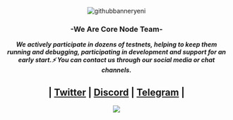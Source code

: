 <div align="center">

![githubbanneryeni](https://user-images.githubusercontent.com/76253089/236426103-c77df089-4d2f-4f51-9aea-37ef35ababb8.jpg)


### <div align="center">-We Are Core Node Team-</div>  

 <!-- 
  <a href="https://twitter.com/corenodeHQ" target="_blank"><img style="margin: 10px" src="https://user-images.githubusercontent.com/76253089/236428283-e424a432-ebb0-45a6-aa0a-6ac4fbf67908.png" alt="React" height="40" /></a>
  <a href="https://discord.gg/w8kquFEkwR" target="_blank"><img style="margin: 10px" src="https://user-images.githubusercontent.com/76253089/236428932-5408bb4a-20f7-4081-ac8b-8e94b9a35405.svg" alt="React" height="40" /></a>
  <a href="https://t.me/corenodechat" target="_blank"><img style="margin: 10px" src="https://user-images.githubusercontent.com/76253089/236429218-58b93d2c-11e6-4b5f-9838-7f89815941a9.png" alt="React" height="40" /></a>
  
-->
  

</div> 

***<ins><div align="center">We actively participate in dozens of testnets, helping to keep them running and debugging, participating in development and support for an early start.⚡ You can contact us through our social media or chat channels.</ins>*** 


## | [Twitter](https://twitter.com/corenodeHQ) | [Discord](https://discord.gg/w8kquFEkwR) | [Telegram](https://t.me/corenodechat) | 

</div>



<div align="center">
<img src="https://komarev.com/ghpvc/?username=Core-Node-Team&&style=flat-square" align="center" />
 
</div>
 <!--
<div align="center"><h1> MAINNET </h1></div>

<div align="center"><h1>Active Mainnets</h1>
<table>
  <tr>
    <td><a href="https://twitter.com/CelestiaOrg" target="_blank"><img style="margin: 10px" src="https://pbs.twimg.com/profile_images/1507017087725703183/xvGLsTjU_400x400.jpg" alt="React" height="100" /></a>  </td>
    <td><a href="https://github.com/Core-Node-Team/Testnet-TR/tree/main/Nibiru" target="_blank"><img style="margin: 10px" src="https://pbs.twimg.com/profile_images/1645802735164608515/vOPYwvDf_400x400.jpg" alt="Nibiru" height="100" /></a></td>
    <td><a href="https://github.com/Core-Node-Team/Testnet-TR/tree/main/Gitopia" target="_blank"><img style="margin: 10px" src="https://pbs.twimg.com/profile_images/1577660492662951939/4q1DV_mC_400x400.jpg" alt="Bootstrap" height="100" /></a>  </td>
  </tr>
  <tr>
    <td>Forta</td>
    <td>Kujira</td>
    <td>Humanode</td>
  </tr>
</table>
 
 <div align="center"><h1>Planned Mainnets</h1>
<table>
  <tr>
    <td><a href="https://twitter.com/CelestiaOrg" target="_blank"><img style="margin: 10px" src="https://pbs.twimg.com/profile_images/1299025554163871744/wNNzn8OT_400x400.jpg" alt="React" height="100" /></a>  </td>
    <td><a href="https://github.com/Core-Node-Team/Testnet-TR/tree/main/Nibiru" target="_blank"><img style="margin: 10px" src="https://pbs.twimg.com/profile_images/1527628502597521411/NPPJeSYq_400x400.jpg" alt="Nibiru" height="100" /></a></td>
  </tr>
  <tr>
    <td>Sarcophagus</td>
    <td>Goracle</td>
  </tr>
</table>
-->

<!--
<div align="center"><h1> TESTNETS </h1></div>

<div align="center"><h1>Active Testnets</h1>
<table>
  <tr>
    <td><a href="https://twitter.com/CelestiaOrg" target="_blank"><img style="margin: 10px" src="https://pbs.twimg.com/profile_images/1404854187721203715/zZp1s7c3_400x400.jpg" alt="React" height="100" /></a>  </td>
    <td><a href="https://github.com/Core-Node-Team/Testnet-TR/tree/main/Nibiru" target="_blank"><img style="margin: 10px" src="https://pbs.twimg.com/profile_images/1634369667430055941/Z5SnS2YP_400x400.jpg" alt="Nibiru" height="100" /></a></td>
    <td><a href="https://github.com/Core-Node-Team/Testnet-TR/tree/main/Gitopia" target="_blank"><img style="margin: 10px" src="https://pbs.twimg.com/profile_images/1440291565302284304/0r9YJOJW_400x400.png" alt="Bootstrap" height="100" /></a>  </td>
    <td><a href="https://github.com/Core-Node-Team/Testnet-TR/tree/main/Sarcophagus/Domain-Settings" target="_blank"><img style="margin: 10px" src="https://pbs.twimg.com/profile_images/1299025554163871744/wNNzn8OT_400x400.jpg" alt="Sarcophagus" height="100" /></a></td>
    <td><a href="https://twitter.com/sarcophagusio" target="_blank"><img style="margin: 10px" src="https://pbs.twimg.com/profile_images/1501630239096520705/H88Y46ND_400x400.jpg" alt="HTML5" height="100" /></a></td>
    <td><a href="https://twitter.com/WormholesChain" target="_blank"><img style="margin: 10px" src="https://pbs.twimg.com/profile_images/1603278945222524928/XlW3ptGz_400x400.jpg" alt="Electron" height="100" /></a></td>
  </tr>
  <tr>
    <td>Celestia</td>
    <td>Nibiru</td>
    <td>Gitopia</td>
    <td>Sarcophagus</td>
    <td>Shardeum</td>
    <td>Wormholes</td>
  </tr>
</table>

<table>
    <tr>
      <td><a href="https://twitter.com/newrl_layer1" target="_blank"><img style="margin: 10px" src="https://pbs.twimg.com/profile_images/1567814417630511107/MyafMY_R_400x400.png" alt="JavaScript" height="100" /></a></td>    
      <td><a href="https://twitter.com/ZieshaNetwork" target="_blank"><img style="margin: 10px" src="https://pbs.twimg.com/profile_images/1609169358193844224/wFzdThao_400x400.jpg" alt="JavaScript" height="100" /></a></td>
      <td><a href="(https://github.com/Core-Node-Team/Testnet-TR/tree/main/Massa)" target="_blank"><img style="margin: 10px" src="https://pbs.twimg.com/profile_images/1580151744901824512/W_MD85bU_400x400.jpg" alt="PHP" height="100"/></a></td>
       <td><a href="https://www.mongodb.com/" target="_blank"><img style="margin: 10px" src="https://pbs.twimg.com/profile_images/1610231138018017281/VJTt2BJy_400x400.jpg" alt="MongoDB" height="100" /></a></td>
      <td><a href="https://github.com/Kral001/Goracle-Network-Node-Kurulum-Rehberi/blob/main/README.md" target="_blank"><img style="margin: 10px" src="https://pbs.twimg.com/profile_images/1527628502597521411/NPPJeSYq_400x400.jpg" alt="AWS" height="100" /></a></td>
    </tr>
    <tr>
      <td>Newrl</td>
      <td>Ziesha</td>
      <td>Massa</td>
      <td>Muon</td>
      <td>Goracle Network</td>
    </tr>
  </table>

</div> 

 <div align="center"><h1>Planned Testnet</h1>
  <table>
    <tr>
      <td><a href="https://getbootstrap.com/docs/3.4/javascript/" target="_blank"><img style="margin: 10px" src="https://pbs.twimg.com/profile_images/1310958947357077504/JM4_vQ34_400x400.png" alt="Bootstrap" height="100" /></a>  </td>
      <td><a href="https://getbootstrap.com/docs/3.4/javascript/" target="_blank"><img style="margin: 10px" src="https://pbs.twimg.com/profile_images/1608632586137395201/Khrl4_wJ_400x400.jpg" alt="Bootstrap" height="100" /></a>  </td>
      <td><a href="https://getbootstrap.com/docs/3.4/javascript/" target="_blank"><img style="margin: 10px" src="https://pbs.twimg.com/profile_images/1594732521962541058/NGdT4O2k_400x400.jpg" alt="Bootstrap" height="100" /></a>  </td>
      <td><a href="https://www.w3schools.com/css/" target="_blank"><img style="margin: 10px" src="https://pbs.twimg.com/profile_images/1649948450996330496/iQVqbpo4_400x400.jpg" alt="CSS3" height="100" /></a>  </td>
      <td><a href="https://en.wikipedia.org/wiki/HTML5" target="_blank"><img style="margin: 10px" src="https://pbs.twimg.com/profile_images/1523593944386326528/rVjsezsD_400x400.jpg" alt="HTML5" height="100" /></a>  </td>
      <td><a href="https://www.electronjs.org/" target="_blank"><img style="margin: 10px" src="https://pbs.twimg.com/profile_images/1364590285255290882/hjnIm9bV_400x400.jpg" alt="Electron" height="100" /></a>  </td>
      <td><a href="https://www.javascript.com/" target="_blank"><img style="margin: 10px" src="https://pbs.twimg.com/profile_images/1612825247417339906/S5P5hlrp_400x400.jpg" alt="JavaScript" height="100" /></a>  </td>
      </tr>
    <tr>
      <td>Mina</td>
      <td>Opside</td>
      <td>Dymension</td>
      <td>FireChain</td>
      <td>Scroll</td>
      <td>Dydx</td>
      <td>Namada</td>
    </tr>
  </table>
  </div>
  
 <div align="center"><h1>Finished Testnets</h1>
<table>
  <tr>
    <td><a href="https://www.javascript.com/" target="_blank"><img style="margin: 10px" src="https://pbs.twimg.com/profile_images/1645833819323535361/KVwIjnS0_400x400.jpg" alt="JavaScript" height="100" /></a></td>
    <td><a href="https://www.javascript.com/" target="_blank"><img style="margin: 10px" src="https://pbs.twimg.com/profile_images/1478417079355203587/ojOAFXif_400x400.jpg" alt="JavaScript" height="100" /></a></td>
    <td><a href="https://www.javascript.com/" target="_blank"><img style="margin: 10px" src="https://pbs.twimg.com/profile_images/1538942713965445120/S9IIkgPS_400x400.png" alt="JavaScript" height="100" /></a></td>
    <td><a href="https://www.javascript.com/" target="_blank"><img style="margin: 10px" src="https://pbs.twimg.com/profile_images/1488798003473358848/V2gPwVeO_400x400.jpg" alt="JavaScript" height="100" /></a></td>
    <td><a href="https://www.javascript.com/" target="_blank"><img style="margin: 10px" src="https://pbs.twimg.com/profile_images/1513865442170974209/YKF-ZCez_400x400.png" alt="JavaScript" height="100" /></a></td>
  </tr>
  <tr>
    <td>5ire</td>
    <td>Dusk</td>
    <td>Stride</td>
    <td>Quicksilver</td>
    <td>Rebus</td>
  </tr>
</table>
<table>
    <tr>
      <td><a href="https://www.typescriptlang.org/" target="_blank"><img style="margin: 10px" src="https://pbs.twimg.com/profile_images/1651392953443811328/ruML8EOf_400x400.jpg" alt="TypeScript" height="100" /></a> </td>
      <td><a href="https://www.javascript.com/" target="_blank"><img style="margin: 10px" src="https://pbs.twimg.com/profile_images/1608883260465061888/w1Eh5L4X_400x400.jpg" alt="JavaScript" height="100" /></a></td>
      <td><a href="https://www.javascript.com/" target="_blank"><img style="margin: 10px" src="https://pbs.twimg.com/profile_images/1491695440550842373/xbqVn2QD_400x400.jpg" alt="JavaScript" height="100" /></a></td>
      <td><a href="https://www.javascript.com/" target="_blank"><img style="margin: 10px" src="https://pbs.twimg.com/profile_images/1646997964441939968/mVPQgClg_400x400.jpg" alt="JavaScript" height="100" /></a></td>
      <td><a href="https://www.javascript.com/" target="_blank"><img style="margin: 10px" src="https://pbs.twimg.com/profile_images/1545419250906660864/XfukKhac_400x400.jpg" alt="JavaScript" height="100" /></a></td>
      <td><a href="https://www.javascript.com/" target="_blank"><img style="margin: 10px" src="https://pbs.twimg.com/profile_images/1556801889282686976/tuHF27-8_400x400.jpg" alt="JavaScript" height="100" /></a></td>
    </tr>
    <tr>
      <td>Gitshock</td>
      <td>Sei</td>
      <td>Stafi</td>
      <td>Sui</td>
      <td>Teritori</td>
      <td>Aptos</td>
    </tr>
  </table>
  <table>
    <tr>
      <td><a href="https://www.javascript.com/" target="_blank"><img style="margin: 10px" src="https://pbs.twimg.com/profile_images/1382564944198078464/-7D9uyig_400x400.jpg" alt="JavaScript" height="100" /></a></td>
      <td><a href="https://www.javascript.com/" target="_blank"><img style="margin: 10px" src="https://pbs.twimg.com/profile_images/1367581984986296320/kxDDjheA_400x400.jpg" alt="JavaScript" height="100" /></a></td>
      <td><a href="https://www.javascript.com/" target="_blank"><img style="margin: 10px" src="https://pbs.twimg.com/profile_images/1354172599874560000/jA-zebSN_400x400.png" alt="JavaScript" height="100" /></a></td>
      <td><a href="https://www.javascript.com/" target="_blank"><img style="margin: 10px" src="https://pbs.twimg.com/profile_images/1507017087725703183/xvGLsTjU_400x400.jpg" alt="JavaScript" height="100" /></a></td>
      <td><a href="https://www.javascript.com/" target="_blank"><img style="margin: 10px" src="https://pbs.twimg.com/profile_images/1601055081675325440/ycMVxfJt_400x400.jpg" alt="JavaScript" height="100" /></a></td>
      <td><a href="https://www.javascript.com/" target="_blank"><img style="margin: 10px" src="https://pbs.twimg.com/profile_images/1457806953116323844/q07U_zgl_400x400.jpg" alt="JavaScript" height="100" /></a></td>
    </tr>
    <tr>
      <td>Subspace</td>
      <td>Ironfish</td>
      <td>Stratos</td>
      <td>Forta</td>
      <td>Taiko</td>
      <td>Nulink</td>
    </tr>
  </table>
  </div>
-->

